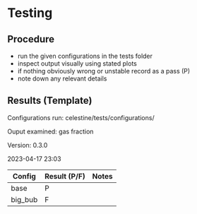 # Testing #

## Procedure ##

- run the given configurations in the tests folder
- inspect output visually using stated plots
- if nothing obviously wrong or unstable record as a pass (P)
- note down any relevant details

## Results (Template) ##

Configurations run: celestine/tests/configurations/

Ouput examined: gas fraction

Version: 0.3.0

2023-04-17 23:03

| Config  | Result (P/F) | Notes |
|---------|--------------|-------|
| base    | P            |       |
| big_bub | F            |       |
